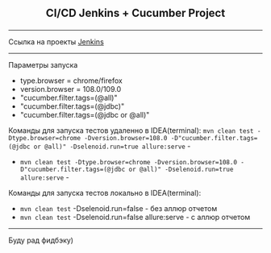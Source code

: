 ## <p align="center"> CI/CD Jenkins + Cucumber Project</p>
___
Ссылка на проекты [Jenkins](http://149.154.71.152:8082/job/IBS_FullStackQA/job/2024-02/job/FazlyakhmetovDA/)
___
Параметры запуска
- type.browser = chrome/firefox
- version.browser = 108.0/109.0
- "cucumber.filter.tags=(@all)"
- "cucumber.filter.tags=(@jdbc)"
- "cucumber.filter.tags=(@jdbc or @all)"

Команды для запуска тестов удаленно в IDEA(terminal):
`mvn clean test -Dtype.browser=chrome -Dversion.browser=108.0 -D"cucumber.filter.tags=(@jdbc or @all)" -Dselenoid.run=true allure:serve` - 
- `mvn clean test -Dtype.browser=chrome -Dversion.browser=108.0 -D"cucumber.filter.tags=(@jdbc or @all)" -Dselenoid.run=true allure:serve` -

Команды для запуска тестов локально в IDEA(terminal):
- `mvn clean test` -Dselenoid.run=false - без аллюр отчетом
- `mvn clean test` -Dselenoid.run=false allure:serve - с аллюр отчетом
___

Буду рад фидбэку)
